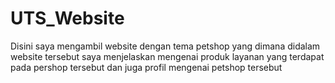 # UTS_Website
Disini saya mengambil website dengan tema petshop yang dimana didalam website tersebut saya menjelaskan mengenai produk layanan yang terdapat pada pershop tersebut dan juga profil mengenai petshop tersebut
